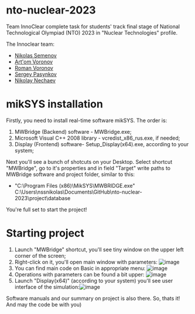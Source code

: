 # nto-nuclear-2023
Team InnoClear complete task for students' track final stage of National Technological Olympiad (NTO) 2023 in "Nuclear Technologies" profile.

The Innoclear team:
- [Nikolas Semenov](https://github.com/nssnikolas)
- [Art'om Voronov](https://github.com/vor-art)
- [Roman Voronov](https://github.com/nssnikolas)
- [Sergey Pasynkov](https://github.com/nssnikolas)
- [Nikolay Nechaev](https://github.com/nssnikolas)

# mikSYS installation
Firstly, you need to install real-time software mikSYS. The order is:
1) MWBridge (Backend) software - MWBridge.exe;
2) Microsoft Visual C++ 2008 library - vcredist_x86_rus.exe, if needed;
3) Display (Frontend) software- Setup_Display(x64).exe, according to your system;

Next you'll see a bunch of shotcuts on your Desktop. Select shortcut "MWBridge", go to it's properties and in field "Target" write paths to MWBridge software and project folder, similar to this:
- "C:\Program Files (x86)\MikSYS\MWBRIDGE.exe" C:\Users\nssnikolas\Documents\GitHub\nto-nuclear-2023\project\database

You're full set to start the project!

# Starting project
1) Launch "MWBridge" shortcut, you'll see tiny window on the upper left corner of the screen;
2) Right-click on it, you'll open main window with parameters: ![image](https://user-images.githubusercontent.com/90476733/236498887-f53c31fa-3dc1-4216-804b-97a22adaea82.png)
3) You can find main code on Basic in appropriate menu: ![image](https://user-images.githubusercontent.com/90476733/236499341-6a2d8de3-e2af-4b72-8553-37d15568439f.png)
4) Operations with parameters can be found a bit upper: ![image](https://user-images.githubusercontent.com/90476733/236499738-2b4f3e97-3267-4445-8e55-2ded1c67bc54.png)
5) Launch "Display(x64)" (according to your system) you'll see user interface of the simulation:![image](https://user-images.githubusercontent.com/90476733/236497863-7c90bff7-c427-4172-a4ab-37a9b561adca.png)

Software manuals and our summary on project is also there.
So, thats it! And may the code be with you)
